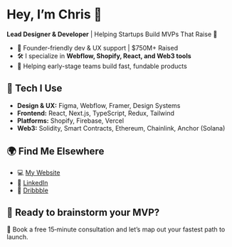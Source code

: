 # Hey, I’m Chris 👋  
**Lead Designer & Developer** | Helping Startups Build MVPs That Raise 🚀

- 💼 Founder-friendly dev & UX support | $750M+ Raised
- 🛠️ I specialize in **Webflow, Shopify, React, and Web3 tools**
- 🔗 Helping early-stage teams build fast, fundable products

## 🔧 Tech I Use
- **Design & UX:** Figma, Webflow, Framer, Design Systems
- **Frontend:** React, Next.js, TypeScript, Redux, Tailwind
- **Platforms:** Shopify, Firebase, Vercel
- **Web3:** Solidity, Smart Contracts, Ethereum, Chainlink, Anchor (Solana)

## 🌍 Find Me Elsewhere
- 💻 [My Website](https://chrisigbojekwe.com)
- 💼 [LinkedIn](https://linkedin.com/in/chris-i)
- 🧪 [Dribbble](https://dribbble.com/chris-i)

## 📅 Ready to brainstorm your MVP?
🤝 Book a free 15‑minute consultation and let’s map out your fastest path to launch.
